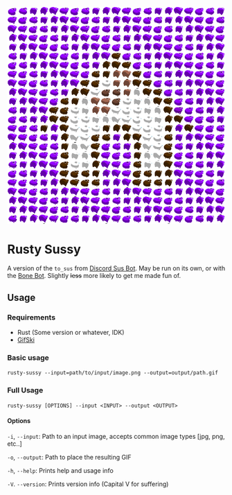 <div align="center">
  <img src="extras/preview.gif" alt="GIF of the Dogghouse logo sussed">
</div>

# Rusty Sussy
A version of the `to_sus` from [Discord Sus Bot](https://github.com/eeibevan/discord-sus-bot).
May be run on its own, or with the [Bone Bot](https://github.com/The-Dogghouse/bone-bot).
Slightly ~~less~~ more likely to get me made fun of.


## Usage
### Requirements
* Rust (Some version or whatever, IDK)
* [GifSki](https://gif.ski/)

### Basic usage
```shell
rusty-sussy --input=path/to/input/image.png --output=output/path.gif
```

### Full Usage
```shell
rusty-sussy [OPTIONS] --input <INPUT> --output <OUTPUT>
```

#### Options
`-i`, `--input`: Path to an input image, accepts common image types [jpg, png, etc..]

`-o`, `--output`: Path to place the resulting GIF

`-h`, `--help`: Prints help and usage info

`-V`. `--version`: Prints version info (Capital V for suffering)